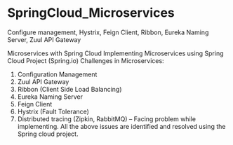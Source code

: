 # SpringCloud_Microservices
Configure management, Hystrix, Feign Client, Ribbon, Eureka Naming Server, Zuul API Gateway

Microservices with Spring Cloud
Implementing Microservices using Spring Cloud Project (Spring.io)
Challenges in Microservices:
1.	Configuration Management
2.	Zuul API Gateway
3.	Ribbon (Client Side Load Balancing)
4.	Eureka Naming Server
5.	Feign Client
6.	Hystrix (Fault Tolerance)
7.	Distributed tracing (Zipkin, RabbitMQ) – Facing problem while implementing.
All the above issues are identified and resolved using the Spring cloud project.
